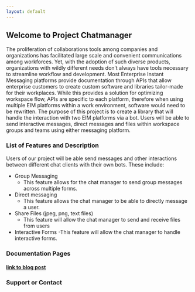 ```yaml
---
layout: default
---
```


## Welcome to Project Chatmanager

The proliferation of collaborations tools among companies and organizations has facilitated large scale and convenient communications among workforces. Yet, with the adoption of such diverse products, organizations with wildly different needs don’t always have tools necessary to streamline workflow and development. Most Enterprise Instant Messaging platforms provide documentation through APIs that allow enterprise customers to create custom software and libraries tailor-made for their workplaces. While this provides a solution for optimizing workspace flow, APIs are specific to each platform, therefore when using multiple EIM platforms within a work environment, software would need to be rewritten. The purpose of this project is to create a library that will handle the interaction with two EIM platforms via a bot. Users will be able to send interactive messages, direct messages and files within workspace groups and teams using either messaging platform.

### List of Features and Description

Users of our project will be able send messages and other interactions between different chat clients with their own bots.
These include:

  - Group Messaging
    - This feature allows for the chat manager to send group messages across multiple forms.
  - Direct messaging
      - This feature allows the chat manager to be able to directly message a user.
  - Share Files (jpeg, png, text files)
      - This feature will allow the chat manager to send and receive files from users
  - Interactive Forms
       -This feature will allow the chat manager to handle interactive forms.



### Documentation Pages
#### [link to blog post](/_posts/2020-11-06-welcome-to-jekyll.markdown)

### Support or Contact

